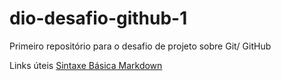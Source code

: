 # dio-desafio-github-1
Primeiro repositório para o desafio de projeto sobre Git/ GitHub

Links úteis 
[Sintaxe Básica Markdown](https://www.markdownguide.org/basic-syntax/)
